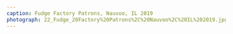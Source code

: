 ```yaml
---
caption: Fudge Factory Patrons, Nauvoo, IL 2019
photograph: 22_Fudge_20Factory%20Patrons%2C%20Nauvoo%2C%20IL%202019.jpg
---
```

